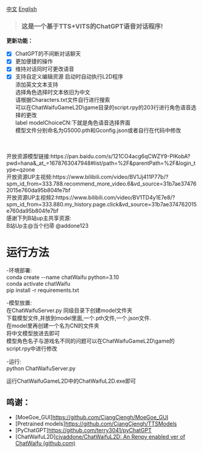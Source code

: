 

[中文](README.md "中文") [English](eng-README.md "English") 



> ### 这是一个基于TTS+VITS的ChatGPT语音对话程序!


**更新功能：**
* [x] ChatGPT的不间断对话聊天
* [x] 更加便捷的操作
* [x] 维持对话同时可更改语音
* [x] 支持自定义编辑资源
启动时自动执行L2D程序<br>
添加英文文本支持<br>
选择角色选择时文本依旧为中文<br>
请根据Characters.txt文件自行进行搜索<br>
可以在ChatWaifuGameL2D\game目录的script.rpy的203行进行角色语音选择的更改<br>
label modelChoiceCN:下就是角色语音选择界面<br>
模型文件分别命名为G5000.pth和Gconfig.json或者自行在代码中修改<br><br>
<br>
开放资源模型链接:https://pan.baidu.com/s/121CO4acg6qCWZY9-PIKobA?pwd=hana&_at_=1678763047948#list/path=%2F&parentPath=%2F&login_type=qzone  <br>
开放资源UP主视频:https://www.bilibili.com/video/BV1Jj411P77b/?spm_id_from=333.788.recommend_more_video.6&vd_source=31b7ae374762015e760da95b804fe7bf  <br>
开放资源UP主视频2:https://www.bilibili.com/video/BV1TD4y1E7e8/?spm_id_from=333.880.my_history.page.click&vd_source=31b7ae374762015e760da95b804fe7bf  <br>
感谢下列B站up主共享资源: <br>
B站Up主@当个扫帚 @addone123 <br>

# 运行方法

-环境部署: <br>
conda create --name chatWaifu python=3.10 <br>
conda activate chatWaifu <br>
pip install -r requirements.txt <br>

-模型放置: <br>
在ChatWaifuServer.py 同级目录下创建model文件夹 <br>
下载模型文件,并放到model里面,一个.pth文件,一个.json文件.<br>
在model里再创建一个名为CN的文件夹<br>
将中文模型放进去即可<br>
模型角色名子与游戏名不同的问题可以在ChatWaifuGameL2D\game的script.rpy中进行修改<br>

-运行: <br>
python ChatWaifuServer.py <br>

运行ChatWaifuGameL2D中的ChatWaifuL2D.exe即可 <br>



## <span id="915">鸣谢：</span> 
- [MoeGoe_GUI]https://github.com/CjangCjengh/MoeGoe_GUI 
- [Pretrained models]https://github.com/CjangCjengh/TTSModels
- [PyChatGPT]https://github.com/terry3041/pyChatGPT <br>
- [ChatWaifuL2D][cjyaddone/ChatWaifuL2D: An Renpy enabled ver of ChatWaifu (github.com)](https://github.com/cjyaddone/ChatWaifuL2D)
